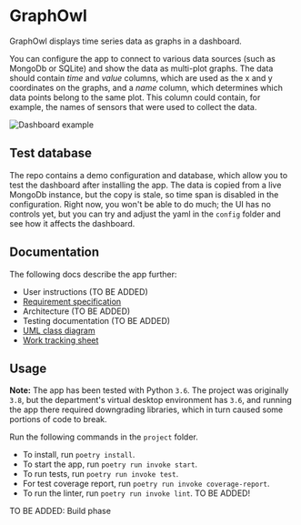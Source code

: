# GraphOwl

GraphOwl displays time series data as graphs in a dashboard.

You can configure the app to connect to various data sources (such as MongoDb or SQLite) and show the data as multi-plot graphs. The data should contain *time* and *value* columns, which are used as the x and y coordinates on the graphs, and a *name* column, which determines which data points belong to the same plot. This column could contain, for example, the names of sensors that were used to collect the data.

![Dashboard example](https://github.com/mikkokallio/ot-harkka/blob/master/project/docs/Screenshot.png "Sensor readings")

## Test database

The repo contains a demo configuration and database, which allow you to test the dashboard after installing the app. The data is copied from a live MongoDb instance, but the copy is stale, so time span is disabled in the configuration. Right now, you won't be able to do much; the UI has no controls yet, but you can try and adjust the yaml in the `config` folder and see how it affects the dashboard.

## Documentation

The following docs describe the app further:
* User instructions (TO BE ADDED)
* [Requirement specification](https://github.com/mikkokallio/ot-harkka/blob/master/project/docs/reqs.md)
* Architecture (TO BE ADDED)
* Testing documentation (TO BE ADDED)
* [UML class diagram](https://github.com/mikkokallio/ot-harkka/blob/master/project/docs/classes.yuml)
* [Work tracking sheet](https://github.com/mikkokallio/ot-harkka/blob/master/project/docs/hours.md)

## Usage

**Note:** The app has been tested with Python `3.6`. The project was originally `3.8`, but the department's virtual desktop environment has `3.6`, and running the app there required downgrading libraries, which in turn caused some portions of code to break.

Run the following commands in the `project` folder.

* To install, run `poetry install`.
* To start the app, run `poetry run invoke start`.
* To run tests, run `poetry run invoke test`.
* For test coverage report, run `poetry run invoke coverage-report`.
* To run the linter, run `poetry run invoke lint`. TO BE ADDED!

TO BE ADDED: Build phase
